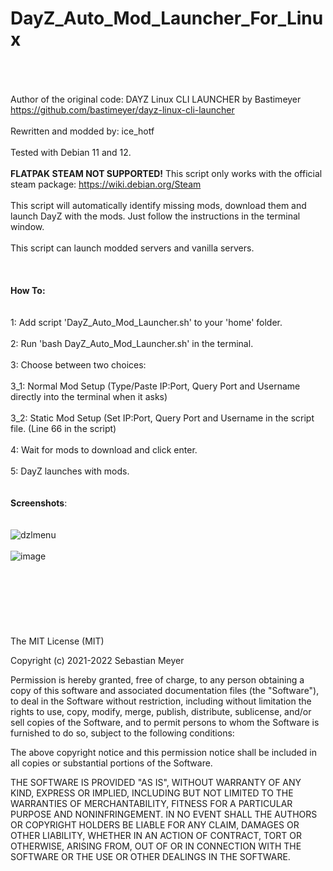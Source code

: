 # DayZ_Auto_Mod_Launcher_For_Linux 
\
\
\
Author of the original code: DAYZ Linux CLI LAUNCHER by Bastimeyer https://github.com/bastimeyer/dayz-linux-cli-launcher
\
\
Rewritten and modded by: ice_hotf
\
\
Tested with Debian 11 and 12.
\
\
**FLATPAK STEAM NOT SUPPORTED!**
This script only works with the official steam package: https://wiki.debian.org/Steam
\
\
This script will automatically identify missing mods, download them and launch DayZ with the mods. Just follow the instructions in the terminal window.
\
\
This script can launch modded servers and vanilla servers.
\
\
\
\
**How To:**
\
\
\
1: Add script 'DayZ_Auto_Mod_Launcher.sh' to your 'home' folder.
\
\
2: Run 'bash DayZ_Auto_Mod_Launcher.sh' in the terminal.
\
\
3: Choose between two choices:
\
\
3_1: Normal Mod Setup (Type/Paste IP:Port, Query Port and Username directly into the terminal when it asks)
\
\
3_2: Static Mod Setup (Set IP:Port, Query Port and Username in the script file. (Line 66 in the script)
\
\
4: Wait for mods to download and click enter.
\
\
5: DayZ launches with mods.
\
\
\
**Screenshots**:
\
\
\
![dzlmenu](https://github.com/ice-HoTF/DayZ_Auto_Mod_Launcher/assets/162713879/151b4a11-7bce-41a6-b2b3-ba1789f7f5d1)
\
\
![image](https://github.com/ice-HoTF/DayZ_Auto_Mod_Launcher/assets/162713879/ce022dd9-7245-4f39-865f-e009c703ad65)
\
\
\
\
\
\
\
\
The MIT License (MIT)

Copyright (c) 2021-2022 Sebastian Meyer

Permission is hereby granted, free of charge, to any person obtaining a copy of this software and associated documentation files (the "Software"), to deal in the Software without restriction, including without limitation the rights to use, copy, modify, merge, publish, distribute, sublicense, and/or sell copies of the Software, and to permit persons to whom the Software is furnished to do so, subject to the following conditions:

The above copyright notice and this permission notice shall be included in all copies or substantial portions of the Software.

THE SOFTWARE IS PROVIDED "AS IS", WITHOUT WARRANTY OF ANY KIND, EXPRESS OR IMPLIED, INCLUDING BUT NOT LIMITED TO THE WARRANTIES OF MERCHANTABILITY, FITNESS FOR A PARTICULAR PURPOSE AND NONINFRINGEMENT. IN NO EVENT SHALL THE AUTHORS OR COPYRIGHT HOLDERS BE LIABLE FOR ANY CLAIM, DAMAGES OR OTHER LIABILITY, WHETHER IN AN ACTION OF CONTRACT, TORT OR OTHERWISE, ARISING FROM, OUT OF OR IN CONNECTION WITH THE SOFTWARE OR THE USE OR OTHER DEALINGS IN THE SOFTWARE.
